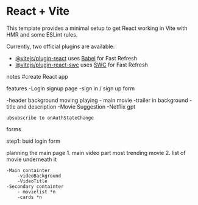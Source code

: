 # React + Vite

This template provides a minimal setup to get React working in Vite with HMR and some ESLint rules.

Currently, two official plugins are available:

- [@vitejs/plugin-react](https://github.com/vitejs/vite-plugin-react/blob/main/packages/plugin-react/README.md) uses [Babel](https://babeljs.io/) for Fast Refresh
- [@vitejs/plugin-react-swc](https://github.com/vitejs/vite-plugin-react-swc) uses [SWC](https://swc.rs/) for Fast Refresh

notes 
    #create React app 

features 
-Login signup page 
    -sign in / sign up form 

-header background moving playing 
    - main movie 
        -trailer in background 
        -title and description
        -Movie Suggestion 
-Netflix gpt 

    ubsubscribe to onAuthStateChange 
forms 

step1: buid login  form 


planning the main page 
    1. main video part most trending movie 
    2. list of movie underneath it 
   
    -Main containter 
        -videoBackground 
        -VideoTitle
    -Secondary containter  
        - movielist *n 
        -cards *n 
        

